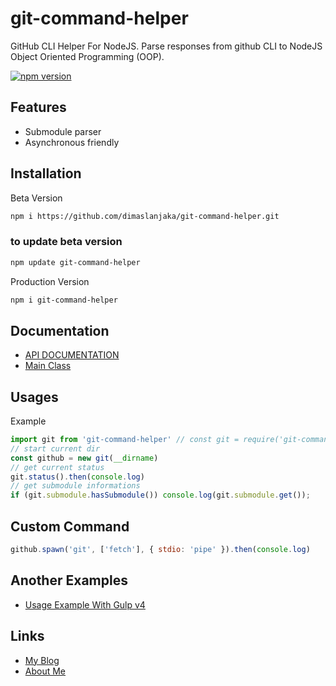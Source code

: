 # git-command-helper
GitHub CLI Helper For NodeJS. Parse responses from github CLI to NodeJS Object Oriented Programming (OOP).

[![npm version](https://img.shields.io/npm/v/git-command-helper?style=for-the-badge)](https://www.npmjs.com/package/git-command-helper)

## Features
- Submodule parser
- Asynchronous friendly

## Installation
Beta Version
```bash
npm i https://github.com/dimaslanjaka/git-command-helper.git
```
### to update beta version
```bash
npm update git-command-helper
```
Production Version
```bash
npm i git-command-helper
```

## Documentation
- [API DOCUMENTATION](https://www.webmanajemen.com/docs/git-command-helper/)
- [Main Class](https://github.com/dimaslanjaka/git-command-helper/blob/master/src/index.ts)

## Usages

Example
```js
import git from 'git-command-helper' // const git = require('git-command-helper').default
// start current dir
const github = new git(__dirname)
// get current status
git.status().then(console.log)
// get submodule informations
if (git.submodule.hasSubmodule()) console.log(git.submodule.get());
```

## Custom Command
```js
github.spawn('git', ['fetch'], { stdio: 'pipe' }).then(console.log)
```

## Another Examples 
- [Usage Example With Gulp v4](https://github.com/dimaslanjaka/static-blog-generator-hexo/blob/master/deploy.ts)

## Links
- [My Blog](https://www.webmanajemen.com)
- [About Me](https://www.webmanajemen.com/about)
